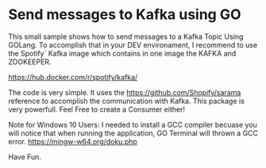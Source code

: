 # Send messages to Kafka using GO

This small sample shows how to send messages to a Kafka Topic Using GOLang. To accomplish that in your DEV environament, I recommend to use the Spotify´ Kafka image which contains in one image the KAFKA and ZOOKEEPER.

https://hub.docker.com/r/spotify/kafka/

The code is very simple. It uses the https://github.com/Shopify/sarama reference to accomplish the communication with Kafka. This package is very powerfull. Feel Free to create a Consumer either!

Note for Windows 10 Users: I needed to install a GCC compiler becuase you will notice that when running the application, GO Terminal will thrown a GCC error.  https://mingw-w64.org/doku.php

Have Fun.